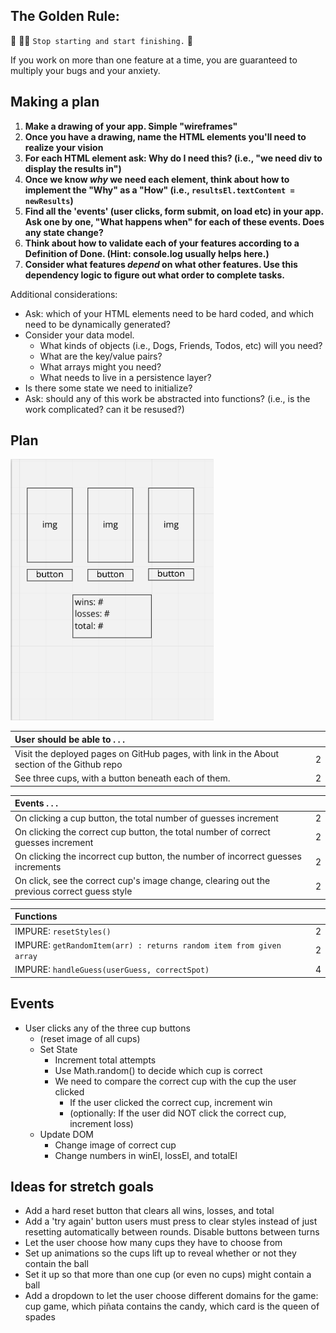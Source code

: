 ## The Golden Rule: 

🦸 🦸‍♂️ `Stop starting and start finishing.` 🏁

If you work on more than one feature at a time, you are guaranteed to multiply your bugs and your anxiety.

## Making a plan

1) **Make a drawing of your app. Simple "wireframes"**
1) **Once you have a drawing, name the HTML elements you'll need to realize your vision**
1) **For each HTML element ask: Why do I need this? (i.e., "we need div to display the results in")** 
1) **Once we know _why_ we need each element, think about how to implement the "Why" as a "How" (i.e., `resultsEl.textContent = newResults`)**
1) **Find all the 'events' (user clicks, form submit, on load etc) in your app. Ask one by one, "What happens when" for each of these events. Does any state change?**
1) **Think about how to validate each of your features according to a Definition of Done. (Hint: console.log usually helps here.)**
1) **Consider what features _depend_ on what other features. Use this dependency logic to figure out what order to complete tasks.**

Additional considerations:
- Ask: which of your HTML elements need to be hard coded, and which need to be dynamically generated?
- Consider your data model. 
  - What kinds of objects (i.e., Dogs, Friends, Todos, etc) will you need? 
  - What are the key/value pairs? 
  - What arrays might you need? 
  - What needs to live in a persistence layer?
- Is there some state we need to initialize?
- Ask: should any of this work be abstracted into functions? (i.e., is the work complicated? can it be resused?)

## Plan
![wireframes of app](assets/wireframes.png)


| User should be able to . . .                                                         |             |
| :----------------------------------------------------------------------------------- | ----------: |
| Visit the deployed pages on GitHub pages, with link in the About section of the Github repo|        2 |
| See three cups, with a button beneath each of them.                               |        2 |

| Events . . .                                                         |             |
| :----------------------------------------------------------------------------------- | ----------: |
| On clicking a cup button, the total number of guesses increment                         |        2 |
| On clicking the correct cup button, the total number of correct guesses increment                       |        2 |
| On clicking the incorrect cup button, the number of incorrect guesses increments                       |        2 |
| On click, see the correct cup's image change, clearing out the previous correct guess style|2|

| Functions                                                              |             |
| :----------------------------------------------------------------------------------- | ----------: |
| IMPURE: `resetStyles()` | 2 |
| IMPURE: `getRandomItem(arr) : returns random item from given array` | 2 |
| IMPURE: `handleGuess(userGuess, correctSpot)` | 4 |
  

## Events
- User clicks any of the three cup buttons
  - (reset image of all cups)
  - Set State
    - Increment total attempts
    - Use Math.random() to decide which cup is correct
    - We need to compare the correct cup with the cup the user clicked
      - If the user clicked the correct cup, increment win
      - (optionally: If the user did NOT click the correct cup, increment loss)
  - Update DOM
    - Change image of correct cup
    - Change numbers in winEl, lossEl, and totalEl

## Ideas for stretch goals
- Add a hard reset button that clears all wins, losses, and total
- Add a 'try again' button users must press to clear styles instead of just resetting automatically between rounds. Disable buttons between turns
- Let the user choose how many cups they have to choose from
- Set up animations so the cups lift up to reveal whether or not they contain the ball
- Set it up so that more than one cup (or even no cups) might contain a ball
- Add a dropdown to let the user choose different domains for the game: cup game, which piñata contains the candy, which card is the queen of spades